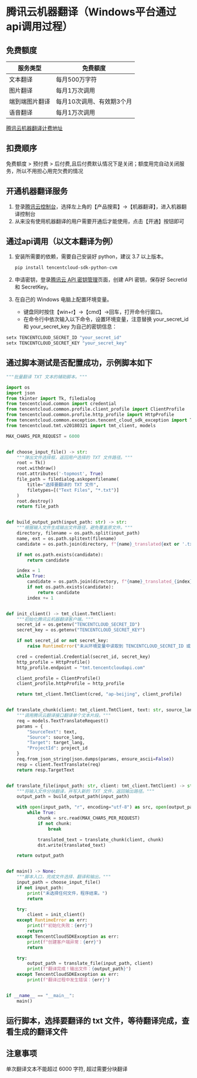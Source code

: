 # 腾讯云机器翻译（Windows平台通过api调用过程）

## 免费额度

| 服务类型 | 免费额度 |
| --- | --- |
| 文本翻译 | 每月500万字符 |
| 图片翻译 | 每月1万次调用 |
| 端到端图片翻译 | 每月10次调用、有效期3个月 |
| 语音翻译 | 每月1万次调用 |

 [腾讯云机器翻译计费地址](https://cloud.tencent.com/document/product/551/35017)

## 扣费顺序

免费额度 > 预付费 > 后付费,且后付费默认情况下是关闭；额度用完自动关闭服务，所以不用担心用完欠费的情况

## 开通机器翻译服务

1. 登录[腾讯云控制台](https://console.cloud.tencent.com/)，选择左上角的【产品搜索】->【机器翻译】，进入机器翻译控制台
2. 从来没有使用机器翻译的用户需要开通后才能使用，点击【开通】按钮即可

## 通过api调用（以文本翻译为例）

1. 安装所需要的依赖，需要自己安装好 python，建议 3.7 以上版本。

    ```bash
    pip install tencentcloud-sdk-python-cvm
    ```

2. 申请密钥，登录[腾讯云 API 密钥管理](https://console.cloud.tencent.com/cam/capi)页面，创建 API 密钥，保存好 SecretId 和 SecretKey。

3. 在自己的 Windows 电脑上配置环境变量。
    - 键盘同时按住【win+r】->【cmd】->回车，打开命令行窗口。
    - 在命令行中依次输入以下命令，设置环境变量，注意替换 your_secret_id 和 your_secret_key 为自己的密钥信息：

```powershell
setx TENCENTCLOUD_SECRET_ID "your_secret_id"
setx TENCENTCLOUD_SECRET_KEY "your_secret_key"
```

## 通过脚本测试是否配置成功，示例脚本如下

```python
"""批量翻译 TXT 文本的辅助脚本。"""

import os
import json
from tkinter import Tk, filedialog
from tencentcloud.common import credential
from tencentcloud.common.profile.client_profile import ClientProfile
from tencentcloud.common.profile.http_profile import HttpProfile
from tencentcloud.common.exception.tencent_cloud_sdk_exception import TencentCloudSDKException
from tencentcloud.tmt.v20180321 import tmt_client, models

MAX_CHARS_PER_REQUEST = 6000


def choose_input_file() -> str:
    """弹出文件选择框，返回用户选择的 TXT 文件路径。"""
    root = Tk()
    root.withdraw()
    root.attributes('-topmost', True)
    file_path = filedialog.askopenfilename(
        title="选择要翻译的 TXT 文件",
        filetypes=[("Text Files", "*.txt")]
    )
    root.destroy()
    return file_path


def build_output_path(input_path: str) -> str:
    """根据输入文件生成输出文件路径，避免覆盖原文件。"""
    directory, filename = os.path.split(input_path)
    name, ext = os.path.splitext(filename)
    candidate = os.path.join(directory, f"{name}_translated{ext or '.txt'}")

    if not os.path.exists(candidate):
        return candidate

    index = 1
    while True:
        candidate = os.path.join(directory, f"{name}_translated_{index}{ext or '.txt'}")
        if not os.path.exists(candidate):
            return candidate
        index += 1


def init_client() -> tmt_client.TmtClient:
    """初始化腾讯云机器翻译客户端。"""
    secret_id = os.getenv("TENCENTCLOUD_SECRET_ID")
    secret_key = os.getenv("TENCENTCLOUD_SECRET_KEY")

    if not secret_id or not secret_key:
        raise RuntimeError("未从环境变量中读取到 TENCENTCLOUD_SECRET_ID 或 TENCENTCLOUD_SECRET_KEY。")

    cred = credential.Credential(secret_id, secret_key)
    http_profile = HttpProfile()
    http_profile.endpoint = "tmt.tencentcloudapi.com"

    client_profile = ClientProfile()
    client_profile.httpProfile = http_profile

    return tmt_client.TmtClient(cred, "ap-beijing", client_profile)


def translate_chunk(client: tmt_client.TmtClient, text: str, source_lang: str = "en", target_lang: str = "zh", project_id: int = 0) -> str:
    """调用腾讯云翻译接口翻译单个文本片段。"""
    req = models.TextTranslateRequest()
    params = {
        "SourceText": text,
        "Source": source_lang,
        "Target": target_lang,
        "ProjectId": project_id
    }
    req.from_json_string(json.dumps(params, ensure_ascii=False))
    resp = client.TextTranslate(req)
    return resp.TargetText


def translate_file(input_path: str, client: tmt_client.TmtClient) -> str:
    """将输入文件分块翻译，并写入新的 TXT 文件，返回输出路径。"""
    output_path = build_output_path(input_path)

    with open(input_path, "r", encoding="utf-8") as src, open(output_path, "w", encoding="utf-8") as dst:
        while True:
            chunk = src.read(MAX_CHARS_PER_REQUEST)
            if not chunk:
                break

            translated_text = translate_chunk(client, chunk)
            dst.write(translated_text)

    return output_path


def main() -> None:
    """脚本入口，完成文件选择、翻译和输出。"""
    input_path = choose_input_file()
    if not input_path:
        print("未选择任何文件，程序结束。")
        return

    try:
        client = init_client()
    except RuntimeError as err:
        print(f"初始化失败：{err}")
        return
    except TencentCloudSDKException as err:
        print(f"创建客户端异常：{err}")
        return

    try:
        output_path = translate_file(input_path, client)
        print(f"翻译完成！输出文件：{output_path}")
    except TencentCloudSDKException as err:
        print(f"翻译过程中发生错误：{err}")


if __name__ == "__main__":
    main()
```

## 运行脚本，选择要翻译的 txt 文件，等待翻译完成，查看生成的翻译文件

## 注意事项

  单次翻译文本不能超过 6000 字符, 超过需要分块翻译
